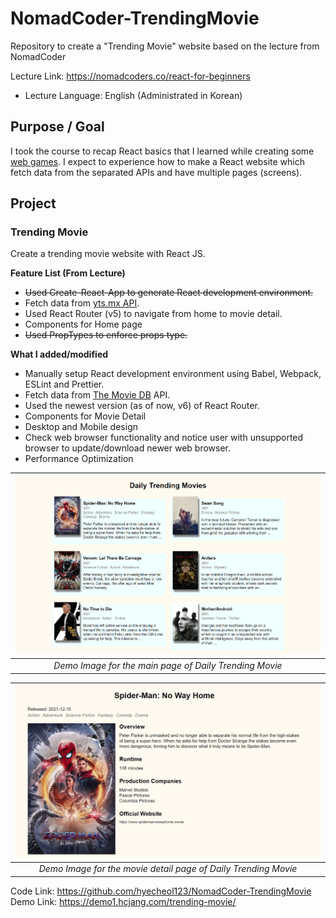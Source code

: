 # NomadCoder-TrendingMovie

Repository to create a "Trending Movie" website based on the lecture from NomadCoder

Lecture Link: https://nomadcoders.co/react-for-beginners

- Lecture Language: English (Administrated in Korean)

## Purpose / Goal

I took the course to recap React basics that I learned while creating some [web games](https://github.com/hyecheol123/ZeroCho-React-WebGames).
I expect to experience how to make a React website which fetch data from the separated APIs and have multiple pages (screens).

## Project

### Trending Movie

Create a trending movie website with React JS.

**Feature List (From Lecture)**

- ~~Used Create-React-App to generate React development environment.~~
- Fetch data from [yts.mx API](https://yts.mx/api).
- Used React Router (v5) to navigate from home to movie detail.
- Components for Home page
- ~~Used PropTypes to enforce props type.~~

**What I added/modified**

- Manually setup React development environment using Babel, Webpack, ESLint and Prettier.
- Fetch data from [The Movie DB](https://www.themoviedb.org) API.
- Used the newest version (as of now, v6) of React Router.
- Components for Movie Detail
- Desktop and Mobile design
- Check web browser functionality and notice user with unsupported browser to update/download newer web browser.
- Performance Optimization

| ![](https://raw.githubusercontent.com/hyecheol123/NomadCoder-TrendingMovie/main/img/home.png) |
| :-------------------------------------------------------------------------------------------: |
|                    _Demo Image for the main page of Daily Trending Movie_                     |

| ![](https://raw.githubusercontent.com/hyecheol123/NomadCoder-TrendingMovie/main/img/detail.png) |
| :---------------------------------------------------------------------------------------------: |
|                 _Demo Image for the movie detail page of Daily Trending Movie_                  |

Code Link: https://github.com/hyecheol123/NomadCoder-TrendingMovie  
Demo Link: https://demo1.hcjang.com/trending-movie/
